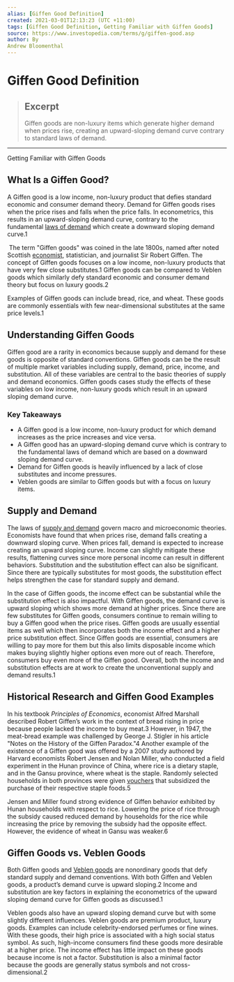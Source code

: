 ```yaml
---
alias: [Giffen Good Definition]
created: 2021-03-01T12:13:23 (UTC +11:00)
tags: [Giffen Good Definition, Getting Familiar with Giffen Goods]
source: https://www.investopedia.com/terms/g/giffen-good.asp
author: By
Andrew Bloomenthal
---
```


# Giffen Good Definition

> ## Excerpt
> Giffen goods are non-luxury items which generate higher demand when prices rise, creating an upward-sloping demand curve contrary to standard laws of demand.

---

Getting Familiar with Giffen Goods
## What Is a Giffen Good?

A Giffen good is a low income, non-luxury product that defies standard economic and consumer demand theory. Demand for Giffen goods rises when the price rises and falls when the price falls. In econometrics, this results in an upward-sloping demand curve, contrary to the fundamental [laws of demand](https://www.investopedia.com/terms/l/lawofdemand.asp) which create a downward sloping demand curve.1

 The term "Giffen goods" was coined in the late 1800s, named after noted Scottish [economist](https://www.investopedia.com/articles/economics/09/why-economists-do-not-agree.asp), statistician, and journalist Sir Robert Giffen. The concept of Giffen goods focuses on a low income, non-luxury products that have very few close substitutes.1 Giffen goods can be compared to Veblen goods which similarly defy standard economic and consumer demand theory but focus on luxury goods.2

Examples of Giffen goods can include bread, rice, and wheat. These goods are commonly essentials with few near-dimensional substitutes at the same price levels.1

## Understanding Giffen Goods

Giffen good are a rarity in economics because supply and demand for these goods is opposite of standard conventions. Giffen goods can be the result of multiple market variables including supply, demand, price, income, and substitution. All of these variables are central to the basic theories of supply and demand economics. Giffen goods cases study the effects of these variables on low income, non-luxury goods which result in an upward sloping demand curve.

### Key Takeaways

-   A Giffen good is a low income, non-luxury product for which demand increases as the price increases and vice versa.
-   A Giffen good has an upward-sloping demand curve which is contrary to the fundamental laws of demand which are based on a downward sloping demand curve.
-   Demand for Giffen goods is heavily influenced by a lack of close substitutes and income pressures.
-   Veblen goods are similar to Giffen goods but with a focus on luxury items.

## Supply and Demand

The laws of [supply and demand](https://www.investopedia.com/articles/economics/11/intro-supply-demand.asp) govern macro and microeconomic theories. Economists have found that when prices rise, demand falls creating a downward sloping curve. When prices fall, demand is expected to increase creating an upward sloping curve. Income can slightly mitigate these results, flattening curves since more personal income can result in different behaviors. Substitution and the substitution effect can also be significant. Since there are typically substitutes for most goods, the substitution effect helps strengthen the case for standard supply and demand.

In the case of Giffen goods, the income effect can be substantial while the substitution effect is also impactful. With Giffen goods, the demand curve is upward sloping which shows more demand at higher prices. Since there are few substitutes for Giffen goods, consumers continue to remain willing to buy a Giffen good when the price rises. Giffen goods are usually essential items as well which then incorporates both the income effect and a higher price substitution effect. Since Giffen goods are essential, consumers are willing to pay more for them but this also limits disposable income which makes buying slightly higher options even more out of reach. Therefore, consumers buy even more of the Giffen good. Overall, both the income and substitution effects are at work to create the unconventional supply and demand results.1

## Historical Research and Giffen Good Examples

In his textbook _Principles of Economics_, economist Alfred Marshall described Robert Giffen’s work in the context of bread rising in price because people lacked the income to buy meat.3 However, in 1947, the meat-bread example was challenged by George J. Stigler in his article "Notes on the History of the Giffen Paradox."4 Another example of the existence of a Giffen good was offered by a 2007 study authored by Harvard economists Robert Jensen and Nolan Miller, who conducted a field experiment in the Hunan province of China, where rice is a dietary staple, and in the Gansu province, where wheat is the staple. Randomly selected households in both provinces were given [vouchers](https://www.investopedia.com/terms/v/voucher.asp) that subsidized the purchase of their respective staple foods.5

Jensen and Miller found strong evidence of Giffen behavior exhibited by Hunan households with respect to rice. Lowering the price of rice through the subsidy caused reduced demand by households for the rice while increasing the price by removing the subsidy had the opposite effect. However, the evidence of wheat in Gansu was weaker.6

## Giffen Goods vs. Veblen Goods

Both Giffen goods and [Veblen goods](https://www.investopedia.com/terms/v/veblen-good.asp) are nonordinary goods that defy standard supply and demand conventions. With both Giffen and Veblen goods, a product’s demand curve is upward sloping.2 Income and substitution are key factors in explaining the econometrics of the upward sloping demand curve for Giffen goods as discussed.1

Veblen goods also have an upward sloping demand curve but with some slightly different influences. Veblen goods are premium product, luxury goods. Examples can include celebrity-endorsed perfumes or fine wines. With these goods, their high price is associated with a high social status symbol. As such, high-income consumers find these goods more desirable at a higher price. The income effect has little impact on these goods because income is not a factor. Substitution is also a minimal factor because the goods are generally status symbols and not cross-dimensional.2
